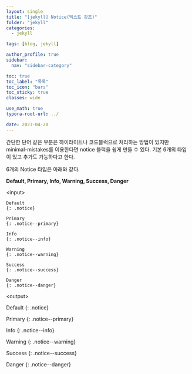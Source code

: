 ```yaml
---
layout: single
title: "[jekyll] Notice(텍스트 강조)"
folder: "jekyll"
categories:
  - jekyll

tags: [blog, jekyll]

author_profile: true
sidebar:
  nav: "sidebar-category"

toc: true
toc_label: "목록"
toc_icon: "bars"
toc_sticky: true
classes: wide

use_math: true
typora-root-url: ../

date: 2023-04-20
---
```


간단한 단어 같은 부분은 하이라이트나 코드블럭으로 처리하는 방법이 있지만
minimal-mistakes를 이용한다면 notice 블럭을 쉽게 만들 수 있다.
기본 6개의 타입이 있고 추가도 가능하다고 한다.

6개의 Notice 타입은 아래와 같다.

**Default, Primary, Info, Warning, Success, Danger**

\<input>

```
Default
{: .notice}

Primary
{: .notice--primary}

Info
{: .notice--info}

Warning
{: .notice--warning}

Success
{: .notice--success}

Danger
{: .notice--danger}

```

\<output>

Default
{: .notice}

Primary
{: .notice--primary}

Info
{: .notice--info}

Warning
{: .notice--warning}

Success
{: .notice--success}

Danger
{: .notice--danger}
